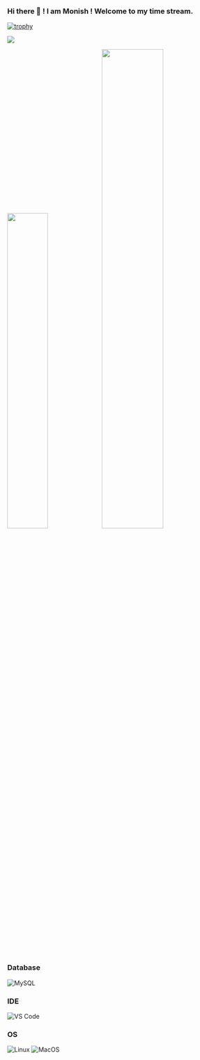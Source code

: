 ### Hi there 👋 ! I am Monish ! Welcome to my time stream.

[![trophy](https://github-profile-trophy.vercel.app/?username=coder-monishr&theme=onedark)](https://github.com/coder-monishr/github-profile-trophy)

![](https://komarev.com/ghpvc/?username=coder-monishr&color=green)

<img width="43%"  src="https://github-readme-streak-stats.herokuapp.com/?user=coder-monishr&hide_border=true" /><img width="53%"  src="https://github-readme-stats.vercel.app/api?username=coder-monishr&count_private=true&show_icons=true&include_all_commits=false&hide_border=true&hide_title=true" />

### Database
![MySQL](https://img.shields.io/badge/MySQL-blue)

### IDE
![VS Code](http://img.shields.io/badge/-VS%20Code-007ACC?style=flat-square&logo=visual-studio-code&logoColor=ffffff)

### OS
![Linux](https://img.shields.io/badge/Linux-FCC624?style=flat-square&logo=linux&logoColor=black)
![MacOS](https://img.shields.io/badge/Mac-os-FCC624)


<!---
coder-monishr/coder-monishr is a ✨ special ✨ repository because its `README.md` (this file) appears on your GitHub profile.
You can click the Preview link to take a look at your changes.
--->
